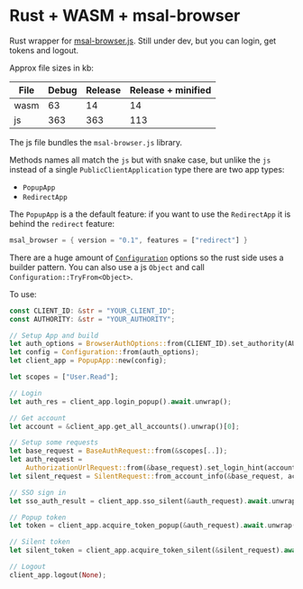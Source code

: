 # Rust + WASM + msal-browser
Rust wrapper for [msal-browser.js](https://github.com/AzureAD/microsoft-authentication-library-for-js). Still under dev, but you can login, get tokens and logout.

Approx file sizes in kb:

| File | Debug | Release | Release + minified
| --- | --- | --- | --- |
| wasm | 63 | 14 | 14
| js | 363 | 363 | 113

The js file bundles the `msal-browser.js` library.

Methods names all match the `js` but with snake case, but unlike the `js` instead of a single `PublicClientApplication` type there are two app types:

- `PopupApp`
- `RedirectApp`

The `PopupApp` is a the default feature: if you want to use the `RedirectApp` it is behind the `redirect` feature:

```rust
msal_browser = { version = "0.1", features = ["redirect"] }
```

There are a huge amount of [`Configuration`](https://github.com/AzureAD/microsoft-authentication-library-for-js/blob/dev/lib/msal-browser/docs/configuration.md) options so the rust side uses a builder pattern. You can also use a js `Object` and call `Configuration::TryFrom<Object>`.

To use:


```rust
const CLIENT_ID: &str = "YOUR_CLIENT_ID";
const AUTHORITY: &str = "YOUR_AUTHORITY";

// Setup App and build
let auth_options = BrowserAuthOptions::from(CLIENT_ID).set_authority(AUTHORITY);
let config = Configuration::from(auth_options);
let client_app = PopupApp::new(config);

let scopes = ["User.Read"];

// Login
let auth_res = client_app.login_popup().await.unwrap();

// Get account
let account = &client_app.get_all_accounts().unwrap()[0];

// Setup some requests
let base_request = BaseAuthRequest::from(&scopes[..]);
let auth_request =
    AuthorizationUrlRequest::from(&base_request).set_login_hint(account.username());
let silent_request = SilentRequest::from_account_info(&base_request, account);

// SSO sign in
let sso_auth_result = client_app.sso_silent(&auth_request).await.unwrap();

// Popup token
let token = client_app.acquire_token_popup(&auth_request).await.unwrap();

// Silent token
let silent_token = client_app.acquire_token_silent(&silent_request).await.unwrap();

// Logout
client_app.logout(None);
```